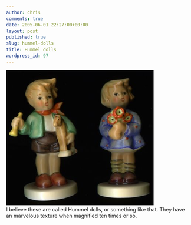 ```yaml
---
author: chris
comments: true
date: 2005-06-01 22:27:00+00:00
layout: post
published: true
slug: hummel-dolls
title: Hummel dolls
wordpress_id: 97
---
```


[![](/static/img/german_figurines001.jpg)](/static/img/german_figurines001.jpg)  
I believe these are called Hummel dolls, or something like that.  They have an marvelous texture when magnified ten times or so.
